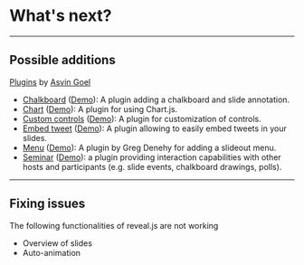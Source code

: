 <!-- .slide: data-background="#E6F7FF" -->

# What's next? <!-- .element: class="r-fit-text" -->

---

## Possible additions

[Plugins](https://github.com/rajgoel/reveal.js-plugins) by [Asvin Goel](https://github.com/rajgoel)

- [Chalkboard](https://github.com/rajgoel/reveal.js-plugins/tree/master/chalkboard) ([Demo](https://rajgoel.github.io/reveal.js-demos/chalkboard-demo.html)):
  A plugin adding a chalkboard and slide annotation.
- [Chart](https://github.com/rajgoel/reveal.js-plugins/tree/master/chart) ([Demo](https://rajgoel.github.io/reveal.js-demos/chart-demo.html)):
  A plugin for using Chart.js.
- [Custom controls](https://github.com/rajgoel/reveal.js-plugins/tree/master/customcontrols) ([Demo](https://rajgoel.github.io/reveal.js-demos/customcontrols-demo.html)):
  A plugin for customization of controls.
- [Embed tweet](https://github.com/rajgoel/reveal.js-plugins/tree/master/embed-tweet) ([Demo](https://rajgoel.github.io/reveal.js-demos/embed-tweet-demo.html)):
  A plugin allowing to easily embed tweets in your slides.
- [Menu](https://github.com/denehyg/reveal.js-menu) ([Demo](https://denehyg.github.io/reveal.js-menu)): A plugin by Greg Denehy for adding a slideout menu.
- [Seminar](https://github.com/rajgoel/reveal.js-plugins/tree/master/seminar) ([Demo](https://rajgoel.github.io/reveal.js-demos/seminar-demo.html)): a plugin providing interaction capabilities with other hosts and participants (e.g. slide events, chalkboard drawings, polls).

---

## Fixing issues

The following functionalities of reveal.js are not working

- Overview of slides
- Auto-animation
